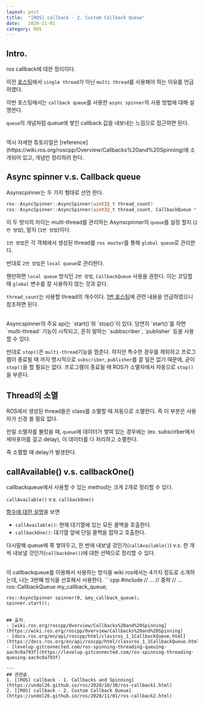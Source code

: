 ```yaml
---
layout: post
title:  "[ROS] callback - 2. Custom Callback Queue"
date:   2020-11-01
category: ROS
---
```


## Intro.
ros callback에 대한 정리이다.

이전 [포스팅](https://undol26.github.io/ros/2020/10/30/ros-callback1.html)에서 `single thread`가 아닌 `multi thread`를 사용해야 하는 이유를 언급하였다.

이번 포스팅에서는 `callback queue`를 사용한 `async spinner`의 사용 방법에 대해 설명한다.

`queue`의 개념처럼 queue에 쌓인 callback 값을 내보내는 느낌으로 접근하면 된다.

<br> 
역시 자세한 튜토리얼은 [reference](https://wiki.ros.org/roscpp/Overview/Callbacks%20and%20Spinning)에 소개되어 있고, 개념만 정리하려 한다.

## Async spinner v.s. Callback queue
Asynscpinner는 두 가지 형태로 선언 한다.

```cpp
ros::AsyncSpinner::AsyncSpinner(uint32_t thread_count)
ros::AsyncSpinner::AsyncSpinner(uint32_t thread_count, CallbackQueue * queue)
```

이 두 방식의 차이는 multi-thread를 관리하는 Asynscpinner의 `queue`를 설정 할지 (`2번 방법`), 말지 (`1번 방법`)이다. 

`1번 방법`은 각 객체에서 생성된 thread를 `ros master`를 통해 `global queue`로 관리한다. 

반대로 `2번 방법`은 `local queue`로 관리한다.

웬만하면 `local queue` 방식인 `2번 방법`, `CallbackQueue` 사용을 권한다. 이는 코딩할 때 `global` 변수를 잘 사용하지 않는 것과 같다.

`thread_count`는 사용할 thread의 개수이다. [1번 포스팅](https://undol26.github.io/ros/2020/10/30/ros-callback1.html)에 관련 내용을 언급하였으니 참조하면 된다.

<br>
Asyncspinner의 주요 api는 `start()`와 `stop()`이 있다. 당연히 `start()`를 하면 `multi-thread` 기능이 시작되고, 흔히 말하는 `subbscriber`, `publisher` 등을 사용할 수 있다. 

반대로 `stop()`은 `multi-thread`기능을 멈춘다. 하지만 특수한 경우를 제외하고 프로그램이 종료될 때 까지 명시적으로 `subscriber`, `publisher`를 끌 일은 없기 때문에, 굳이 `stop()`을 할 필요는 없다. 프로그램이 종료될 때 ROS가 소멸자에서 자동으로 `stop()`을 부른다.

## Thread의 소멸
ROS에서 생성된 thread들은 class를 소멸할 때 자동으로 소멸한다. 즉 이 부분은 사용자가 신경 쓸 필요 없다.

만일 소멸자를 불렀을 때, `queue`에 데이터가 쌓여 있는 경우에는 (ex. subscirber에서 세마포어를 걸고 delay), 이 데이터를 다 처리하고 소멸한다. 

즉 소멸할 때 delay가 발생한다.
## callAvailable()  v.s. callbackOne()
callbackqueue에서 사용할 수 있는 method는 크게 2개로 정리할 수 있다.

`callAvailable()`  v.s. `callbackOne()`

[함수에 대한 설명](https://docs.ros.org/en/api/roscpp/html/classros_1_1CallbackQueue.html)을 보면 

* `callAvailable()`: 현재 대기열에 있는 모든 콜백을 호출한다.
* `callbackOne()`: 대기열 앞에 단일 콜백을 팝하고 호출한다.

다시말해 queue에 쭉 쌓아두고, 한 번에 내보낼 것인가(`callAvailable()`) v.s. 한 개씩 내보낼 것인가(`callbackOne()`)에 대한 선택으로 정리할 수 있다.

<br>
이 callbackqueue를 이용해서 사용하는 방식을 wiki ros에서는 4가지 정도로 소개하는데, 나는 3번째 방식을 선호해서 사용한다.
```cpp
#include <ros/callback_queue.h>
	// ...
	// 중략
	// ...
	ros::CallbackQueue my_callback_queue;

	ros::AsyncSpinner spinner(0, &my_callback_queue);
	spinner.start();
```

## 출처.
- [wiki.ros.org/roscpp/Overview/Callbacks%20and%20Spinning](https://wiki.ros.org/roscpp/Overview/Callbacks%20and%20Spinning)
- [docs.ros.org/en/api/roscpp/html/classros_1_1CallbackQueue.html](https://docs.ros.org/en/api/roscpp/html/classros_1_1CallbackQueue.html)
- [levelup.gitconnected.com/ros-spinning-threading-queuing-aac9c0a793f](https://levelup.gitconnected.com/ros-spinning-threading-queuing-aac9c0a793f)

---
## 관련글.
1. [[ROS] callback - 1. Callbacks and Spinning](https://undol26.github.io/ros/2020/10/30/ros-callback1.html)
2. [[ROS] callback - 2. Custom Callback Queue](https://undol26.github.io/ros/2020/11/01/ros-callback2.html)

